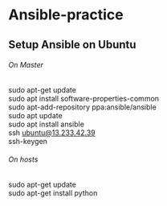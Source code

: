 # Ansible-practice

## Setup Ansible on Ubuntu 
###### On Master 
sudo apt-get update <br />
sudo apt install software-properties-common <br />
sudo apt-add-repository ppa:ansible/ansible <br />
sudo apt update <br />
sudo apt install ansible <br />
ssh ubuntu@13.233.42.39 <br />
ssh-keygen <br />

###### On hosts 
sudo apt-get update <br />
sudo apt-get install python 
